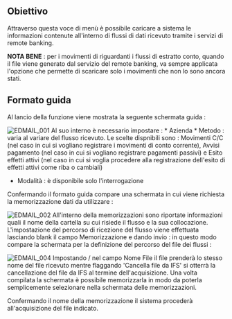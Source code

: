 ## Obiettivo

Attraverso questa voce di menù è possibile caricare a sistema le informazioni contenute all'interno di flussi di dati ricevuto tramite i servizi di remote banking.

**NOTA BENE** :  per i movimenti di riguardanti i flussi di estratto conto, quando il file viene generato dal servizio del remote banking, va sempre applicata l'opzione che permette di scaricare solo i movimenti che non lo sono ancora stati.

## Formato guida

Al lancio della funzione viene mostrata la seguente schermata guida : 

![EDMAIL_001](http://doc.smeup.com/immagini/MBDOC_OGG-P_EDAP00/EDMAIL_001.png)
Al suo interno è necessario impostare : 
 \* Azienda
 \* Metodo :  varia al variare del flusso ricevuto. Le scelte dispnibili sono :  Movimenti C/C (nel caso in cui si vogliano registrare i movimenti di conto corrente), Avvisi pagamento (nel caso in cui si vogliano registrare pagamenti passivi) e  Esito effetti attivi (nel caso in cui si voglia procedere alla registrazione dell'esito di effetti attivi come riba o cambiali)
-  Modalità :  è disponibile solo l'interrogazione

Confermando il formato guida compare una schermata in cui viene richiesta la memorizzazione dati da utilizzare : 

![EDMAIL_002](http://doc.smeup.com/immagini/MBDOC_OGG-P_EDAP00/EDMAIL_002.png)
All'interno della memorizzazioni sono riportate informazioni quali il nome della cartella su cui risiede il flusso e la sua collocazione.
L'impostazione del percorso di ricezione del flusso viene effettuata lasciando blank il campo Memorizzazione e dando invio :  in questo modo compare la schermata per la definizione del percorso del file dei flussi : 

![EDMAIL_004](http://doc.smeup.com/immagini/MBDOC_OGG-P_EDAP00/EDMAIL_004.png)
Impostando / nel campo Nome File il file prenderà lo stesso nome del file ricevuto mentre flaggando 'Cancella file da IFS' si otterrà la cancellazione del file da IFS al termine dell'acquisizione.
Una volta compilata la schermata è possibile memorizzarla in modo da poterla semplicemente selezionare nella schermata delle memorizzazioni.


Confermando il nome della memorizzazione il sistema procederà all'acquisizione del file indicato.



